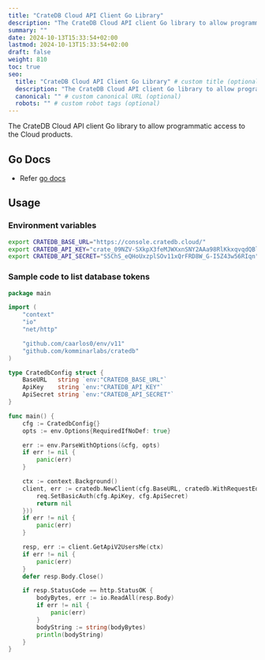 ```yaml
---
title: "CrateDB Cloud API Client Go Library"
description: "The CrateDB Cloud API client Go library to allow programmatic access to the Cloud products."
summary: ""
date: 2024-10-13T15:33:54+02:00
lastmod: 2024-10-13T15:33:54+02:00
draft: false
weight: 810
toc: true
seo:
  title: "CrateDB Cloud API Client Go Library" # custom title (optional)
  description: "The CrateDB Cloud API client Go library to allow programmatic access to the Cloud products." # custom description (recommended)
  canonical: "" # custom canonical URL (optional)
  robots: "" # custom robot tags (optional)
---
```


The CrateDB Cloud API client Go library to allow programmatic access to the Cloud products.

## Go Docs

- Refer [go docs](https://pkg.go.dev/github.com/komminarlabs/cratedb)

## Usage

### Environment variables

```bash
export CRATEDB_BASE_URL="https://console.cratedb.cloud/"
export CRATEDB_API_KEY="crate_09NZV-SXkpX3feMJWXxnSNY2AAa98RlKkxqvqdQBlfC"
export CRATEDB_API_SECRET="S5ChS_eQHoUxzplSOv11xQrFRD8W_G-I5Z43w56RIqn"
```

### Sample code to list database tokens

```go
package main

import (
	"context"
	"io"
	"net/http"

	"github.com/caarlos0/env/v11"
	"github.com/komminarlabs/cratedb"
)

type CratedbConfig struct {
	BaseURL   string `env:"CRATEDB_BASE_URL"`
	ApiKey    string `env:"CRATEDB_API_KEY"`
	ApiSecret string `env:"CRATEDB_API_SECRET"`
}

func main() {
	cfg := CratedbConfig{}
	opts := env.Options{RequiredIfNoDef: true}

	err := env.ParseWithOptions(&cfg, opts)
	if err != nil {
		panic(err)
	}

	ctx := context.Background()
	client, err := cratedb.NewClient(cfg.BaseURL, cratedb.WithRequestEditorFn(func(ctx context.Context, req *http.Request) error {
		req.SetBasicAuth(cfg.ApiKey, cfg.ApiSecret)
		return nil
	}))
	if err != nil {
		panic(err)
	}

	resp, err := client.GetApiV2UsersMe(ctx)
	if err != nil {
		panic(err)
	}
	defer resp.Body.Close()

	if resp.StatusCode == http.StatusOK {
		bodyBytes, err := io.ReadAll(resp.Body)
		if err != nil {
			panic(err)
		}
		bodyString := string(bodyBytes)
		println(bodyString)
	}
}
```
